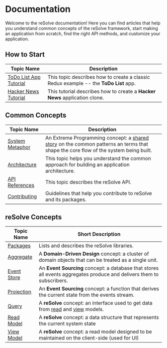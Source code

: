 # Documentation

Welcome to the reSolve documentation! Here you can find articles that help you understand common concepts of the reSolve framework, start making an application from scratch, find the right API methods, and customize your application.

## How to Start

| Topic Name | Description |
| --- | --- |
| [ToDo List App Tutorial](./Tutorials/ToDo%20List%20App%20Tutorial.md) | This topic describes how to create a classic Redux example -- the **ToDo List** app. |
| [Hacker News Tutorial](./Tutorials/Hacker%20News%20Tutorial.md) | This tutorial describes how to create a **Hacker News** application clone. |

## Common Concepts

| Topic Name | Description |
| --- | --- |
| [System Metaphor](./System%20Metaphor.md) | An Extreme Programming concept: a [shared story](http://c2.com/xp/SystemMetaphor.html) on the common patterns an terms that shape the core flow of the system being built. |
| [Architecture](./Architecture.md) | This topic helps you understand the common approach for building an application architecture. |
| [API References](./API%20References.md) | This topic describes the reSolve API. |
| [Contributing](./Contributing.md) | Guidelines that help you contribute to reSolve and its packages. |

## reSolve Concepts

| Topic Name | Short Description |
| --- | --- |
| [Packages](./Packages.md) | Lists and describes the reSolve libraries. |
| [Aggregate](./Aggregate.md) | A **Domain-Driven Design** concept: a cluster of domain objects that can be treated as a single unit. |
| [Event Store](./Event%20Store.md) | An **Event Sourcing** concept: a database that stores all events aggregates produce and delivers them to subscribers. |
| [Projection](./Projection.md) | An **Event Sourcing** concept: a function that derives the current state from the events stream. |
| [Query](./Query.md) | A **reSolve** concept: an interface used to get data from [read](./Read%20Model.md) and [view](./View%20Model.md) models.  |
| [Read Model](./Read%20Model.md) | A **reSolve** concept: a data structure that represents the current system state |
| [View Model](./View%20Model.md) | A **reSolve** concept: a read model designed to be maintained on the client-side (used for UI) |
